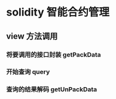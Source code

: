 # solidity 智能合约管理

## view 方法调用

### 将要调用的接口封装 getPackData

### 开始查询 query

### 查询的结果解码 getUnPackData
